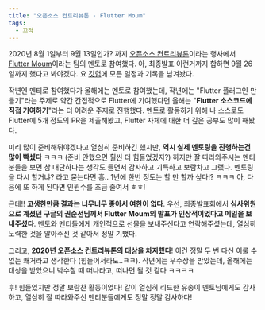 ```yaml
---
title: "오픈소스 컨트리뷰톤 - Flutter Moum"
tags:
  - 끄적
---
```


2020년 8월 1일부터 9월 13일인가? 까지 [오픈소스 컨트리뷰톤](https://www.oss.kr/contributhon)이라는 행사에서 [Flutter Moum](https://www.oss.kr/contributhon_project/show/ca0290ed-1a7b-41a1-9baa-ec8afc3e1772)이라는 팀의 멘토로 참여했다.
아, 최종발표 이런거까지 합하면 9월 26일까지 했다고 봐야겠다.
요 [깃헙](https://github.com/flutter-moum/flutter-moum)에 모든 일정과 기록을 남겨놨다.

작년엔 멘티로 참여했다가 올해에는 멘토로 참여했는데, 작년에는 "Flutter 플러그인 만들기"라는 주제로 약간 간접적으로 Flutter에 기여했다면
올해는 "**Flutter 소스코드에 직접 기여하기**"라는 더 어려운 주제로 진행했다.
멘토로 활동하기 위해 나 스스로도 Flutter에 5개 정도의 PR을 제출해봤고, Flutter 자체에 대한 더 깊은 공부도 많이 해봤다.

미리 많이 준비해둬야겠다고 열심히 준비하긴 했지만, **역시 실제 멘토링을 진행하는건 많이 빡셌다** ㅋㅋㅋ (준비 안했으면 훨씬 더 힘들었겠지?)
하지만 잘 따라와주시는 멘티분들을 보면 참 대단하다는 생각도 들면서 감사하고 기특하고 보람차고 그랬다.
멘토링을 다시 할거냐? 라고 묻는다면 흠.. 1년에 한번 정도는 할 만 할까 싶다!? ㅋㅋㅋ
아, 다음에 또 하게 된다면 인원수를 조금 줄여서 ㅎㅎ!

근데!! **고생한만큼 결과는 너무너무 좋아서 여한이 없다**. 우선, 최종발표회에서 **심사위원으로 계셨던 구글의 권순선님께서 Flutter Moum의 발표가 인상적이었다고 메일을 보내주셨다**.
멘토와 멘티들에게 개인적으로 선물을 보내주신다고 연락해주셨는데, 열심히 노력한 것을 알아주신 것 같아서 정말 기뻤다.

그리고, **2020년 오픈소스 컨트리뷰톤의 [대상](https://www.oss.kr/contributhon_notice/show/bf01f047-eb8e-429a-a986-3560bf6d691e)을 차지했다**! 
이건 정말 두 번 다신 이룰 수 없는 쾌거라고 생각한다 (힘들어서라도..ㅋㅋ). 작년에는 우수상을 받았는데, 올해에는 대상을 받았으니 박수칠 때 떠나라고, 떠나면 될 것 같다 ㅋㅋㅋㅋ

후! 힘들었지만 정말 보람찬 활동이었다!
같이 열심히 리드한 유송이 멘토님에게도 감사하고, 열심히 잘 따라와주신 멘티분들에게도 정말 정말 감사하다!